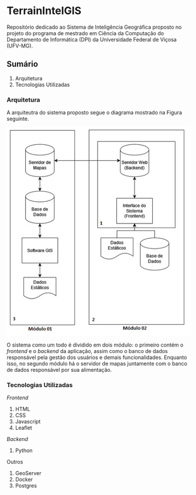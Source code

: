 <h1>TerrainIntelGIS</h1>
<p>Repositório dedicado ao Sistema de Inteligência Geográfica proposto no projeto do programa de mestrado em Ciência da Computação do Departamento de Informática (DPI) da Universidade Federal de Viçosa (UFV-MG).</p>

<h2>Sumário</h2>
<ol>
  <li>Arquitetura</li>
  <li>Tecnologias Utilizadas</li>
</ol>


<h3>Arquitetura</h3>
<p>A arquiteutra do sistema proposto segue o diagrama mostrado na Figura seguinte.</p>
<img src="./imagens-gerais/arquitetura-geral.jpg">
<p>O sistema como um todo é dividido em dois módulo: o primeiro contém o <i>frontend</i> e o <i>backend</i> da aplicação, assim como o banco de dados responsável pela gestão dos usuários e demais funcionalidades. Enquanto isso, no segundo módulo há o servidor de mapas juntamente com o banco de dados responsável por sua alimentação.</p>

<h3>Tecnologias Utilizadas</h3>
<p><i>Frontend</i></p>
<ol>
  <li>HTML</li>
  <li>CSS</li>
  <li>Javascript</li>
  <li>Leaflet</li>
</ol>
<p><i>Backend</i></p>
<ol>
  <li>Python</li>
</ol>
<p>Outros</p>
<ol>
  <li>GeoServer</li>
  <li>Docker</li>
  <li>Postgres</li>
</ol>
